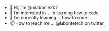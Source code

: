 - 👋 Hi, I’m @mlabonte207
- 👀 I’m interested in ... in learning how to code
- 🌱 I’m currently learning ...  how to code
- 📫 How to reach me ... @labontetech on twitter
